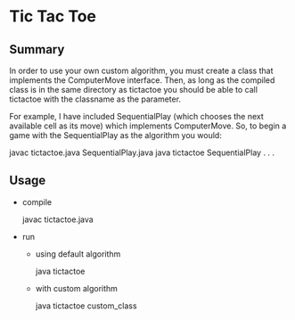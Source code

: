 Tic Tac Toe 
==============

## Summary
  In order to use your own custom algorithm, you must create a class
that implements the ComputerMove interface. Then, as long as the compiled
class is in the same directory as tictactoe you should be able to call
tictactoe with the classname as the parameter. 

For example, I have included SequentialPlay (which chooses the next available
cell as its move) which implements ComputerMove. So, to begin a game with the 
SequentialPlay as the algorithm you would:

javac tictactoe.java SequentialPlay.java
java tictactoe SequentialPlay
.
.
.
## Usage

  - compile 
    
      javac tictactoe.java

  - run 
    - using default algorithm 

        java tictactoe

    - with custom algorithm 

        java tictactoe custom_class


